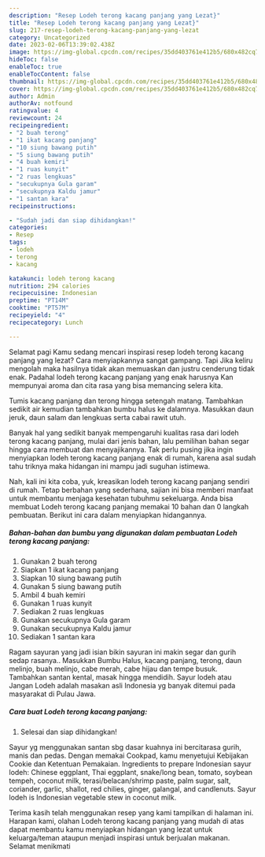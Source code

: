 ```yaml
---
description: "Resep Lodeh terong kacang panjang yang Lezat}"
title: "Resep Lodeh terong kacang panjang yang Lezat}"
slug: 217-resep-lodeh-terong-kacang-panjang-yang-lezat
category: Uncategorized
date: 2023-02-06T13:39:02.438Z
image: https://img-global.cpcdn.com/recipes/35dd403761e412b5/680x482cq70/lodeh-terong-kacang-panjang-foto-resep-utama.jpg
hideToc: false
enableToc: true
enableTocContent: false
thumbnail: https://img-global.cpcdn.com/recipes/35dd403761e412b5/680x482cq70/lodeh-terong-kacang-panjang-foto-resep-utama.jpg
cover: https://img-global.cpcdn.com/recipes/35dd403761e412b5/680x482cq70/lodeh-terong-kacang-panjang-foto-resep-utama.jpg
author: Admin
authorAv: notfound
ratingvalue: 4
reviewcount: 24
recipeingredient:
- "2 buah terong"
- "1 ikat kacang panjang"
- "10 siung bawang putih"
- "5 siung bawang putih"
- "4 buah kemiri"
- "1 ruas kunyit"
- "2 ruas lengkuas"
- "secukupnya Gula garam"
- "secukupnya Kaldu jamur"
- "1 santan kara"
recipeinstructions:

- "Sudah jadi dan siap dihidangkan!"
categories:
- Resep
tags:
- lodeh
- terong
- kacang

katakunci: lodeh terong kacang 
nutrition: 294 calories
recipecuisine: Indonesian
preptime: "PT14M"
cooktime: "PT57M"
recipeyield: "4"
recipecategory: Lunch

---
```



Selamat pagi Kamu sedang mencari inspirasi resep lodeh terong kacang panjang yang lezat? Cara menyiapkannya sangat gampang. Tapi Jika keliru mengolah maka hasilnya tidak akan memuaskan dan justru cenderung tidak enak. Padahal lodeh terong kacang panjang yang enak harusnya Kan mempunyai aroma dan cita rasa yang bisa memancing selera kita.


Tumis kacang panjang dan terong hingga setengah matang. Tambahkan sedikit air kemudian tambahkan bumbu halus ke dalamnya. Masukkan daun jeruk, daun salam dan lengkuas serta cabai rawit utuh.

Banyak hal yang sedikit banyak mempengaruhi kualitas rasa dari lodeh terong kacang panjang, mulai dari jenis bahan, lalu pemilihan bahan segar hingga cara membuat dan menyajikannya. Tak perlu pusing jika ingin menyiapkan lodeh terong kacang panjang enak di rumah, karena asal sudah tahu triknya maka hidangan ini mampu jadi suguhan istimewa.


Nah, kali ini kita coba, yuk, kreasikan lodeh terong kacang panjang sendiri di rumah. Tetap berbahan yang sederhana, sajian ini bisa memberi manfaat untuk membantu menjaga kesehatan tubuhmu sekeluarga. Anda bisa membuat Lodeh terong kacang panjang memakai 10 bahan dan 0 langkah pembuatan. Berikut ini cara dalam menyiapkan hidangannya.

<!--inarticleads1-->

##### Bahan-bahan dan bumbu yang digunakan dalam pembuatan Lodeh terong kacang panjang:

1. Gunakan 2 buah terong
1. Siapkan 1 ikat kacang panjang
1. Siapkan 10 siung bawang putih
1. Gunakan 5 siung bawang putih
1. Ambil 4 buah kemiri
1. Gunakan 1 ruas kunyit
1. Sediakan 2 ruas lengkuas
1. Gunakan secukupnya Gula garam
1. Gunakan secukupnya Kaldu jamur
1. Sediakan 1 santan kara


Ragam sayuran yang jadi isian bikin sayuran ini makin segar dan gurih sedap rasanya.. Masukkan Bumbu Halus, kacang panjang, terong, daun melinjo, buah melinjo, cabe merah, cabe hijau dan tempe busuk. Tambahkan santan kental, masak hingga mendidih. Sayur lodeh atau Jangan Lodeh adalah masakan asli Indonesia yg banyak ditemui pada masyarakat di Pulau Jawa. 

<!--inarticleads2-->

##### Cara buat Lodeh terong kacang panjang:


1. Selesai dan siap dihidangkan!

Sayur yg menggunakan santan sbg dasar kuahnya ini bercitarasa gurih, manis dan pedas. Dengan memakai Cookpad, kamu menyetujui Kebijakan Cookie dan Ketentuan Pemakaian. Ingredients to prepare Indonesian sayur lodeh: Chinese eggplant, Thai eggplant, snake/long bean, tomato, soybean tempeh, coconut milk, terasi/belacan/shrimp paste, palm sugar, salt, coriander, garlic, shallot, red chilies, ginger, galangal, and candlenuts. Sayur lodeh is Indonesian vegetable stew in coconut milk. 

Terima kasih telah menggunakan resep yang kami tampilkan di halaman ini. Harapan kami, olahan Lodeh terong kacang panjang yang mudah di atas dapat membantu kamu menyiapkan hidangan yang lezat untuk keluarga/teman ataupun menjadi inspirasi untuk berjualan makanan. Selamat menikmati
